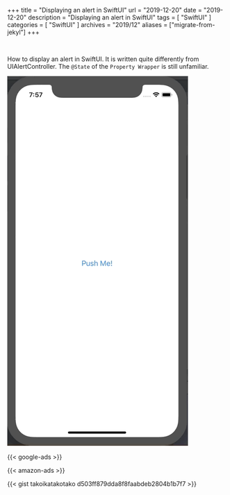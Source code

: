 +++
title =  "Displaying an alert in SwiftUI"
url = "2019-12-20"
date = "2019-12-20"
description = "Displaying an alert in SwiftUI"
tags = [
    "SwiftUI"
]
categories = [
    "SwiftUI"
]
archives = "2019/12"
aliases = ["migrate-from-jekyl"]
+++

<br>

How to display an alert in SwiftUI.
It is written quite differently from UIAlertController.
The `@State` of the `Property Wrapper` is still unfamiliar.


![ShowAlert](1.gif)

<!-- Google Ads -->
{{< google-ads >}}

<!-- Amazon Ads -->
{{< amazon-ads >}}

{{< gist takoikatakotako d503ff879dda8f8faabdeb2804b1b7f7 >}}
